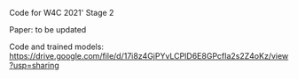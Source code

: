 Code for W4C 2021' Stage 2

Paper: to be updated

Code and trained models: https://drive.google.com/file/d/17i8z4GjPYvLCPID6E8GPcfIa2s2Z4oKz/view?usp=sharing

